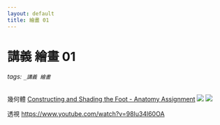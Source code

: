 ```yaml
---
layout: default
title: 繪畫 01
---
```


# 講義 繪畫 01

###### tags: `_講義 繪畫`

幾何體
[Constructing and Shading the Foot - Anatomy Assignment](
https://www.youtube.com/watch?v=1Qe3bSXGC5A)
![](https://i.imgur.com/aJyOoVK.png)
![](https://i.imgur.com/f4oq9ZV.png)

透視
https://www.youtube.com/watch?v=98Iu34l60OA